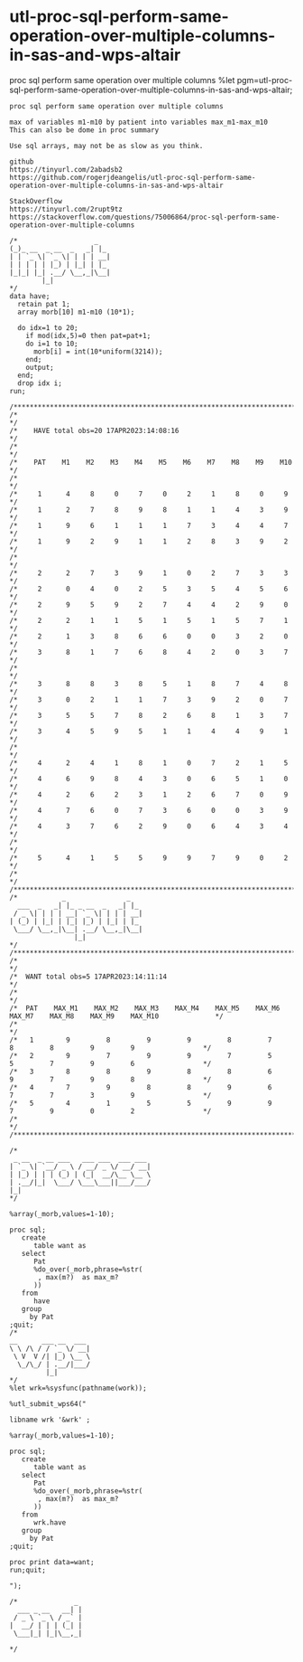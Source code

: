 # utl-proc-sql-perform-same-operation-over-multiple-columns-in-sas-and-wps-altair
proc sql perform same operation over multiple columns 
    %let pgm=utl-proc-sql-perform-same-operation-over-multiple-columns-in-sas-and-wps-altair;                                           
                                                                                                                                        
    proc sql perform same operation over multiple columns                                                                               
                                                                                                                                        
    max of variables m1-m10 by patient into variables max_m1-max_m10                                                                    
    This can also be dome in proc summary                                                                                               
                                                                                                                                        
    Use sql arrays, may not be as slow as you think.                                                                                    
                                                                                                                                        
    github                                                                                                                              
    https://tinyurl.com/2abadsb2                                                                                                        
    https://github.com/rogerjdeangelis/utl-proc-sql-perform-same-operation-over-multiple-columns-in-sas-and-wps-altair                  
                                                                                                                                        
    StackOverflow                                                                                                                       
    https://tinyurl.com/2rupt9tz                                                                                                        
    https://stackoverflow.com/questions/75006864/proc-sql-perform-same-operation-over-multiple-columns                                  
                                                                                                                                        
    /*                   _                                                                                                              
    (_)_ __  _ __  _   _| |_                                                                                                            
    | | `_ \| `_ \| | | | __|                                                                                                           
    | | | | | |_) | |_| | |_                                                                                                            
    |_|_| |_| .__/ \__,_|\__|                                                                                                           
            |_|                                                                                                                         
    */                                                                                                                                  
    data have;                                                                                                                          
      retain pat 1;                                                                                                                     
      array morb[10] m1-m10 (10*1);                                                                                                     
                                                                                                                                        
      do idx=1 to 20;                                                                                                                   
        if mod(idx,5)=0 then pat=pat+1;                                                                                                 
        do i=1 to 10;                                                                                                                   
          morb[i] = int(10*uniform(3214));                                                                                              
        end;                                                                                                                            
        output;                                                                                                                         
      end;                                                                                                                              
      drop idx i;                                                                                                                       
    run;                                                                                                                                
                                                                                                                                        
    /**************************************************************************************************************************/        
    /*                                                                                                                        */        
    /*    HAVE total obs=20 17APR2023:14:08:16                                                                                */        
    /*                                                                                                                        */        
    /*    PAT    M1    M2    M3    M4    M5    M6    M7    M8    M9    M10                                                    */        
    /*                                                                                                                        */        
    /*     1      4     8     0     7     0     2     1     8     0     9                                                     */        
    /*     1      2     7     8     9     8     1     1     4     3     9                                                     */        
    /*     1      9     6     1     1     1     7     3     4     4     7                                                     */        
    /*     1      9     2     9     1     1     2     8     3     9     2                                                     */        
    /*                                                                                                                        */        
    /*     2      2     7     3     9     1     0     2     7     3     3                                                     */        
    /*     2      0     4     0     2     5     3     5     4     5     6                                                     */        
    /*     2      9     5     9     2     7     4     4     2     9     0                                                     */        
    /*     2      2     1     1     5     1     5     1     5     7     1                                                     */        
    /*     2      1     3     8     6     6     0     0     3     2     0                                                     */        
    /*     3      8     1     7     6     8     4     2     0     3     7                                                     */        
    /*                                                                                                                        */        
    /*     3      8     8     3     8     5     1     8     7     4     8                                                     */        
    /*     3      0     2     1     1     7     3     9     2     0     7                                                     */        
    /*     3      5     5     7     8     2     6     8     1     3     7                                                     */        
    /*     3      4     5     9     5     1     1     4     4     9     1                                                     */        
    /*                                                                                                                        */        
    /*     4      2     4     1     8     1     0     7     2     1     5                                                     */        
    /*     4      6     9     8     4     3     0     6     5     1     0                                                     */        
    /*     4      2     6     2     3     1     2     6     7     0     9                                                     */        
    /*     4      7     6     0     7     3     6     0     0     3     9                                                     */        
    /*     4      3     7     6     2     9     0     6     4     3     4                                                     */        
    /*                                                                                                                        */        
    /*     5      4     1     5     5     9     9     7     9     0     2                                                     */        
    /*                                                                                                                        */        
    /**************************************************************************************************************************/        
    /*           _               _                                                                                                      
      ___  _   _| |_ _ __  _   _| |_                                                                                                    
     / _ \| | | | __| `_ \| | | | __|                                                                                                   
    | (_) | |_| | |_| |_) | |_| | |_                                                                                                    
     \___/ \__,_|\__| .__/ \__,_|\__|                                                                                                   
                    |_|                                                                                                                 
    */                                                                                                                                  
    /**************************************************************************************************************************/        
    /*                                                                                                                        */        
    /*  WANT total obs=5 17APR2023:14:11:14                                                                                   */        
    /*                                                                                                                        */        
    /*  PAT    MAX_M1    MAX_M2    MAX_M3    MAX_M4    MAX_M5    MAX_M6    MAX_M7    MAX_M8    MAX_M9    MAX_M10              */        
    /*                                                                                                                        */        
    /*   1        9         8         9         9         8         7         8         8         9         9                 */        
    /*   2        9         7         9         9         7         5         5         7         9         6                 */        
    /*   3        8         8         9         8         8         6         9         7         9         8                 */        
    /*   4        7         9         8         8         9         6         7         7         3         9                 */        
    /*   5        4         1         5         5         9         9         7         9         0         2                 */        
    /*                                                                                                                        */        
    /**************************************************************************************************************************/        
                                                                                                                                        
    /*                                                                                                                                  
     _ __  _ __ ___   ___ ___  ___ ___                                                                                                  
    | `_ \| `__/ _ \ / __/ _ \/ __/ __|                                                                                                 
    | |_) | | | (_) | (_|  __/\__ \__ \                                                                                                 
    | .__/|_|  \___/ \___\___||___/___/                                                                                                 
    |_|                                                                                                                                 
    */                                                                                                                                  
                                                                                                                                        
    %array(_morb,values=1-10);                                                                                                          
                                                                                                                                        
    proc sql;                                                                                                                           
       create                                                                                                                           
          table want as                                                                                                                 
       select                                                                                                                           
          Pat                                                                                                                           
          %do_over(_morb,phrase=%str(                                                                                                   
           , max(m?)  as max_m?                                                                                                         
          ))                                                                                                                            
       from                                                                                                                             
          have                                                                                                                          
       group                                                                                                                            
         by Pat                                                                                                                         
    ;quit;                                                                                                                              
    /*                                                                                                                                  
    __      ___ __  ___                                                                                                                 
    \ \ /\ / / `_ \/ __|                                                                                                                
     \ V  V /| |_) \__ \                                                                                                                
      \_/\_/ | .__/|___/                                                                                                                
             |_|                                                                                                                        
    */                                                                                                                                  
    %let wrk=%sysfunc(pathname(work));                                                                                                  
                                                                                                                                        
    %utl_submit_wps64("                                                                                                                 
                                                                                                                                        
    libname wrk '&wrk' ;                                                                                                                
                                                                                                                                        
    %array(_morb,values=1-10);                                                                                                          
                                                                                                                                        
    proc sql;                                                                                                                           
       create                                                                                                                           
          table want as                                                                                                                 
       select                                                                                                                           
          Pat                                                                                                                           
          %do_over(_morb,phrase=%str(                                                                                                   
           , max(m?)  as max_m?                                                                                                         
          ))                                                                                                                            
       from                                                                                                                             
          wrk.have                                                                                                                      
       group                                                                                                                            
         by Pat                                                                                                                         
    ;quit;                                                                                                                              
                                                                                                                                        
    proc print data=want;                                                                                                               
    run;quit;                                                                                                                           
                                                                                                                                        
    ");                                                                                                                                 
                                                                                                                                        
    /*              _                                                                                                                   
      ___ _ __   __| |                                                                                                                  
     / _ \ `_ \ / _` |                                                                                                                  
    |  __/ | | | (_| |                                                                                                                  
     \___|_| |_|\__,_|                                                                                                                  
                                                                                                                                        
    */                                                                                                                                  
                                                                                                                                        
                                                                                                                                        
                                                                    
